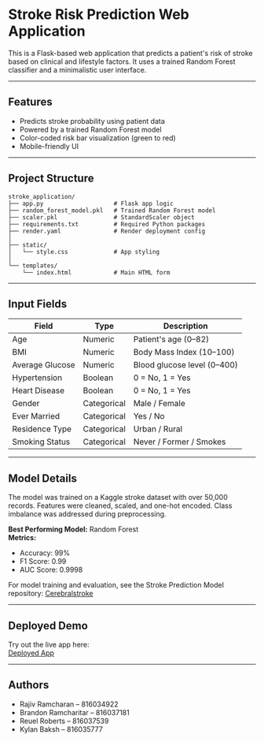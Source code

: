 # Stroke Risk Prediction Web Application

This is a Flask-based web application that predicts a patient's risk of stroke based on clinical and lifestyle factors. It uses a trained Random Forest classifier and a minimalistic user interface.

---

## Features

- Predicts stroke probability using patient data  
- Powered by a trained Random Forest model  
- Color-coded risk bar visualization (green to red)   
- Mobile-friendly UI
---

##  Project Structure

```
stroke_application/
├── app.py                    # Flask app logic
├── random_forest_model.pkl   # Trained Random Forest model
├── scaler.pkl                # StandardScaler object
├── requirements.txt          # Required Python packages
├── render.yaml               # Render deployment config
│
├── static/
│   └── style.css             # App styling
│
└── templates/
    └── index.html            # Main HTML form
```

---

## Input Fields

| Field              | Type        | Description                          |
|-------------------|-------------|--------------------------------------|
| Age               | Numeric     | Patient's age (0–82)                 |
| BMI               | Numeric     | Body Mass Index (10–100)            |
| Average Glucose   | Numeric     | Blood glucose level (0–400)         |
| Hypertension      | Boolean     | 0 = No, 1 = Yes                      |
| Heart Disease     | Boolean     | 0 = No, 1 = Yes                      |
| Gender            | Categorical | Male / Female                        |
| Ever Married      | Categorical | Yes / No                             |
| Residence Type    | Categorical | Urban / Rural                        |
| Smoking Status    | Categorical | Never / Former / Smokes             |

---

## Model Details

The model was trained on a Kaggle stroke dataset with over 50,000 records. Features were cleaned, scaled, and one-hot encoded. Class imbalance was addressed during preprocessing.

**Best Performing Model:** Random Forest  
**Metrics:**

- Accuracy: 99%  
- F1 Score: 0.99  
- AUC Score: 0.9998  

For model training and evaluation, see the Stroke Prediction Model repository: [Cerebralstroke](https://github.com/BrandyRumRum/Stroke-Prediction-Model)

---

## Deployed Demo

Try out the live app here:  
[Deployed App](https://stroke-prediction-applicaiton.onrender.com)

---

## Authors

- Rajiv Ramcharan – 816034922  
- Brandon Ramcharitar – 816037181  
- Reuel Roberts – 816037539  
- Kylan Baksh – 816035777
